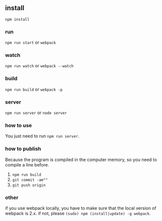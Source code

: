 ## install 	
`npm install` 	

### run 	
`npm run start` or `webpack`	
### watch 	
`npm run watch` or `webpack --watch`	
### build 	
`npm run build` or `webpack -p` 	
### server 
`npm run server` or `node server` 	


### how to use 	
You just need to run `npm run server`. 	

### how to publish 	
Because the program is compiled in the computer memory, so you need to compile a line before. 	
1. `npm run build` 	
2. `git commit -am""` 	
3. `git push origin` 	

### other 	
if you use webpack locally, you have to make sure that the local version of webpack is 2.x. 
if not, please `(sudo) npm (install|update) -g webpack`. 	